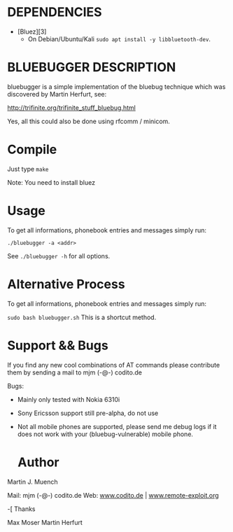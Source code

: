  # DEPENDENCIES

* [Bluez][3]
  * On Debian/Ubuntu/Kali `sudo apt install -y libbluetooth-dev`.
 
 # BLUEBUGGER DESCRIPTION

bluebugger is a simple implementation of the bluebug technique
which was discovered by Martin Herfurt, see:

http://trifinite.org/trifinite_stuff_bluebug.html

Yes, all this could also be done using rfcomm / minicom.


   # Compile

Just type `make`

Note: You need to install bluez


   # Usage

To get all informations, phonebook entries and messages simply
run:

`./bluebugger -a <addr>`

See `./bluebugger -h` for all options.

   # Alternative Process

To get all informations, phonebook entries and messages simply
run:

 `sudo bash bluebugger.sh` This is a shortcut method.


   # Support && Bugs

If you find any new cool combinations of AT commands please contribute
them by sending a mail to mjm (-@-) codito.de

Bugs: 

* Mainly only tested with Nokia 6310i
* Sony Ericsson support still pre-alpha, do not use
* Not all mobile phones are supported, please send me debug logs if
  it does not work with your (bluebug-vulnerable) mobile phone.


    # Author

Martin J. Muench

Mail: mjm (-@-) codito.de
Web: www.codito.de | www.remote-exploit.org


-[ Thanks

Max Moser
Martin Herfurt
